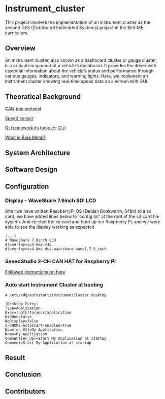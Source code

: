 # Instrument_cluster
This project involves the implementation of an instrument cluster as the second DES (Distributed Embedded Systems) project in the SEA:ME curriculum.

## Overview
An instrument cluster, also known as a dashboard cluster or gauge cluster, is a critical component of a vehicle’s dashboard. It provides the driver with essential information about the vehicle’s status and performance through various gauges, indicators, and warning lights. Here, we implement an instrument cluster showing real-time speed data on a screen with GUI.

## Theoratical Background
[CAN bus protocol](https://github.com/SEA-ME-DES-01-Instrument-Cluster/Instrument_cluster/wiki/About-CAN-bus-protocol)

[Speed sensor](https://github.com/SEA-ME-DES-01-Instrument-Cluster/Instrument_cluster/wiki/Specifications-and-usage-of-speed-sensors-compatible-with-Arduino)

[Qt framework its tools for GUI](https://github.com/SEA-ME-DES-01-Instrument-Cluster/Instrument_cluster/wiki/Basics-of-the-Qt-framework-and-its-tools-for-developing-embedded-GUIs)

[What is Bare Metal?](https://github.com/SEA-ME-DES-01-Instrument-Cluster/Instrument_cluster/wiki/What-is-Bare-Metal%3F#what-is-bare-metal)

## System Architecture

## Software Design

## Configuration
### Display - WaveShare 7.9inch SDI LCD
After we have written RaspberryPi OS (Debian Bookwarm, 64bit) to a sd card, we have added lines below to 'config.txt' at the root of the sd card file system. And ejected the sd card and boot up our Raspberry Pi, and we were able to see the display working as expected.
```
(...)
# WaveShare 7.9inch LCD
dtoverlay=vc4-kms-v3d
dtoverlay=vc4-kms-dsi-waveshare-panel,7_9_inch
```
### SeeedStudio 2-CH CAN HAT for Raspberry Pi
[Followed instructions on here](https://wiki.seeedstudio.com/2-Channel-CAN-BUS-FD-Shield-for-Raspberry-Pi/)

### Auto start Instrument Cluster at booting
```
# /etc/xdg/autostart/InstrumentCluster.desktop

[Desktop Entry]
Type=Application
Exec=/path/to/your/application
Hidden=false
NoDisplay=false
X-GNOME-Autostart-enabled=true
Name[en_US]=My Application
Name=My Application
Comment[en_US]=Start My Application at startup
Comment=Start My Application at startup
```
## Result

## Conclusion

## Contributors
